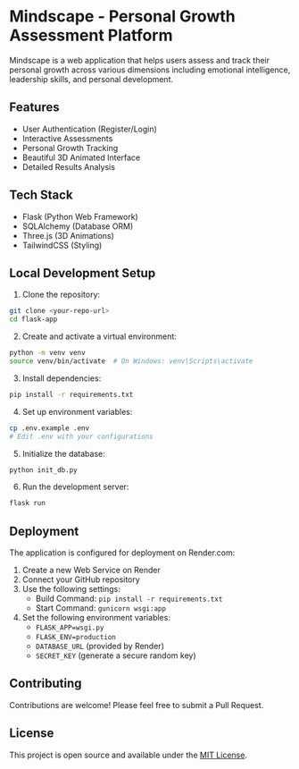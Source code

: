 # Mindscape - Personal Growth Assessment Platform

Mindscape is a web application that helps users assess and track their personal growth across various dimensions including emotional intelligence, leadership skills, and personal development.

## Features

- User Authentication (Register/Login)
- Interactive Assessments
- Personal Growth Tracking
- Beautiful 3D Animated Interface
- Detailed Results Analysis

## Tech Stack

- Flask (Python Web Framework)
- SQLAlchemy (Database ORM)
- Three.js (3D Animations)
- TailwindCSS (Styling)

## Local Development Setup

1. Clone the repository:
```bash
git clone <your-repo-url>
cd flask-app
```

2. Create and activate a virtual environment:
```bash
python -m venv venv
source venv/bin/activate  # On Windows: venv\Scripts\activate
```

3. Install dependencies:
```bash
pip install -r requirements.txt
```

4. Set up environment variables:
```bash
cp .env.example .env
# Edit .env with your configurations
```

5. Initialize the database:
```bash
python init_db.py
```

6. Run the development server:
```bash
flask run
```

## Deployment

The application is configured for deployment on Render.com:

1. Create a new Web Service on Render
2. Connect your GitHub repository
3. Use the following settings:
   - Build Command: `pip install -r requirements.txt`
   - Start Command: `gunicorn wsgi:app`
4. Set the following environment variables:
   - `FLASK_APP=wsgi.py`
   - `FLASK_ENV=production`
   - `DATABASE_URL` (provided by Render)
   - `SECRET_KEY` (generate a secure random key)

## Contributing

Contributions are welcome! Please feel free to submit a Pull Request.

## License

This project is open source and available under the [MIT License](LICENSE). 